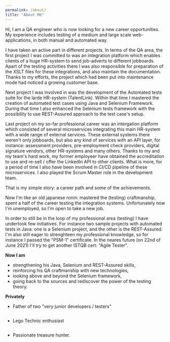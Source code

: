 ```yaml
---
permalink: /about/
title: "About Me"
---
```


Hi, I am a QA engineer who is now looking for a new career opportunities. My experience includes testing of a medium and large scale web-applications, in both manual and automated way. 

I have taken an active part in different projects. In terms of the QA area, the first project I was committed to was an integration platform which enables clients of a huge HR-system to send job-adverts to different jobboards. Apart of the testing activities there I was also responsible for preparation of the XSLT files for these integrations, and also maintain the documentation. Thanks to my efforts, the project which had been put into maintenance mode had noticed a growing customer base.

Next project I was involved in was the development of the Automated tests suite for the larde HR-system (TalentLink). Within that time I mastered the creation of automated test cases using Java and Selenium Framework. During that time I also enhanced the Selenium tests framework with the possibility to use REST-Assured approach to the test case's setup.

Last project on my so-far professional career was an intergation platform which consisted of several microservices integrating this main HR-system with a wide range of external services. These external systems there weren't only jobboards, but also any kind of services with an API layer, for instance: assessment providers, pre-employment check providers, digital signature vendors, other HR-systems and many others. Thanks to my and my team's hard work, my former employeer have obtained the accreditation to use and re-sell / offer the LinkedIn API to other clients. What is more, for a period of time I also have been involved in CI/CD pipeline of these microservices. I also played the Scrum Master role in the development team.

That is my simple story: a career path and some of the achievements.

Now I'm like an old japanese ronin: mastered the (testing) craftmanship, spent a half of the career testing the integration systems. Unfortunately now I'm unemployed, so I'm open to take a new job. 

In order to still be in the loop of my professional area (testing) I have undertook few initiatives. For instance two sample projects with automated tests in Java: one is a Selenium project, and the other is the REST-Assured. I'm also still eager to strenghteen my professional knowledge, so for instance I passed the "PSM-1" certificate. In the neares future (on 22nd of June 2021) I'll try to get another ISTQB cert: "Agile Tester". 


**Now I am**
* strengthening his Java, Selenium and REST-Assured skills, 
* reinforcing his QA craftmanship with new technologies, 
* looking above and beyond the Selenium framework,
* going back to the sources and rediscover the power of the testing theory.

**Privately** 
* Father of two "very junior developers / testers"

<img src="{{ site.url }}{{ site.baseurl }}/assets/images/oni.png" alt="">

* Lego Technic enthusiast 

<img src="{{ site.url }}{{ site.baseurl }}/assets/images/Mark_4.png" alt="">

* Passionate treasure hunter.

<img src="{{ site.url }}{{ site.baseurl }}/assets/images/lego _metal_detectorist.jpeg" alt="">
